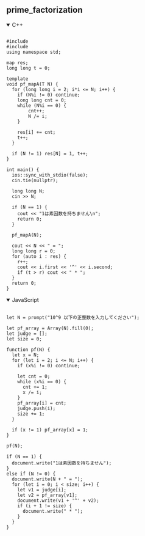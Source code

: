 ## prime_factorization

<details open>
<summary>C++</summary>

<pre><code>
#include <iostream>
#include <map>
using namespace std;

map<long long, long long> res;
long long t = 0;

template <typename T>
void pf_mapA(T N) {
  for (long long i = 2; i*i <= N; i++) {
    if (N%i != 0) continue;
    long long cnt = 0;
    while (N%i == 0) {
        cnt++;
        N /= i;
    }

    res[i] += cnt;
    t++;
  }

  if (N != 1) res[N] = 1, t++;
}

int main() {
  ios::sync_with_stdio(false);
  cin.tie(nullptr);

  long long N;
  cin >> N;

  if (N == 1) {
    cout << "1は素因数を持ちません\n";
    return 0;
  }

  pf_mapA(N);

  cout << N << " = ";
  long long r = 0;
  for (auto i : res) {
    r++;
    cout << i.first << '^' << i.second;
    if (t > r) cout << " * ";
  }
  return 0;
}
</code></pre>
</details>

<details open>
<summary>JavaScript</summary>

<pre><code>
let N = prompt("10^9 以下の正整数を入力してください");

let pf_array = Array(N).fill(0);
let judge = [];
let size = 0;

function pf(N) {
  let x = N;
  for (let i = 2; i <= N; i++) {
    if (x%i != 0) continue;

    let cnt = 0;
    while (x%i == 0) {
      cnt += 1;
      x /= i;
    }
    pf_array[i] = cnt;
    judge.push(i);
    size += 1;
  }

  if (x != 1) pf_array[x] = 1;
}

pf(N);

if (N == 1) {
  document.write("1は素因数を持ちません");
}
else if (N != 0) {
  document.write(N + " = ");
  for (let i = 0; i < size; i++) {
    let v1 = judge[i];
    let v2 = pf_array[v1];
    document.write(v1 + '^' + v2);
    if (i + 1 != size) {
      document.write(" * ");
    }
  }
}

</code></pre>
</details>

